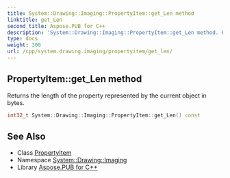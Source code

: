 ```yaml
---
title: System::Drawing::Imaging::PropertyItem::get_Len method
linktitle: get_Len
second_title: Aspose.PUB for C++
description: 'System::Drawing::Imaging::PropertyItem::get_Len method. Returns the length of the property represented by the current object in bytes in C++.'
type: docs
weight: 300
url: /cpp/system.drawing.imaging/propertyitem/get_len/
---
```

## PropertyItem::get_Len method


Returns the length of the property represented by the current object in bytes.

```cpp
int32_t System::Drawing::Imaging::PropertyItem::get_Len() const
```

## See Also

* Class [PropertyItem](../)
* Namespace [System::Drawing::Imaging](../../)
* Library [Aspose.PUB for C++](../../../)
